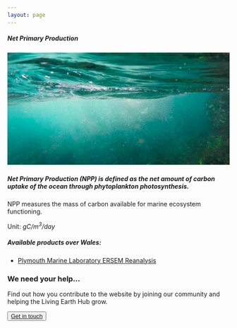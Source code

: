 ```yaml
---
layout: page
---
```


<!-- Content-section-start -->
<div class="container">
    <div class="row">
        <div class="col-12 mt-60">
            <h5 class="common-title">Net Primary Production</h5>
        </div>
        <div class="col-xs-12 col-sm-12 col-ms-9 col-lg-9 col-xl-9 col-xxl-9">
            <div class="common-image pb-5">
                <img src="/assets/img/wales/big/net-primary-production.jpg" class="img-fluid" alt="Net Primary Production">
            </div>
            <div>
                <h5 class="font-weight-bold">Net Primary Production (NPP) is defined as the net amount of carbon uptake of the ocean through phytoplankton photosynthesis.</h5>
                <div class="pt-4">
                    <p>NPP measures the mass of carbon available for marine ecosystem functioning.</p>
                    <p>Unit: <i>gC/m<sup>3</sup>/day</i></p>
                </div>
            </div>
            <div class="py-5">
                <h5 class="font-weight-bold mb-4">Available products over Wales:</h5>
                <ul class="list-title">
                    <li class="list-item"><a href="https://portal.ecosystem-modelling.pml.ac.uk/" target="_blank">Plymouth Marine Laboratory ERSEM Reanalysis</a></li>
                </ul>
            </div>
        </div>
    </div>
</div>
<!-- Content-section-end -->

<!-- get-in-section-Start -->
<div class="container mb-100">
    <div class="get-in-section-main">
        <div class="get-in-section-dsc">
            <h3>We need your help&hellip;</h3>
            <p>Find out how you contribute to the website by joining our community and helping the Living Earth Hub grow.</p>
        </div>
        <button type="button"><a href="/contact/">Get in touch</a></button>
    </div>
</div>
<!-- get-in-section-End -->